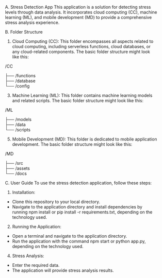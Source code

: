 A. Stress Detection App
This application is a solution for detecting stress levels through data analysis. It incorporates cloud computing (CC), machine learning (ML), and mobile development (MD) to provide a comprehensive stress analysis experience.

B. Folder Structure
1. Cloud Computing (CC):
This folder encompasses all aspects related to cloud computing, including serverless functions, cloud databases, or any cloud-related components. The basic folder structure might look like this:

/CC

├── /functions     
├── /database     
└── /config       

3. Machine Learning (ML):
This folder contains machine learning models and related scripts. The basic folder structure might look like this:

/ML

├── /models        
├── /data          
└── /scripts 

5. Mobile Development (MD):
This folder is dedicated to mobile application development. The basic folder structure might look like this:

/MD

├── /src           
├── /assets        
└── /docs
        
C. User Guide
To use the stress detection application, follow these steps:
1. Installation:
- Clone this repository to your local directory.
- Navigate to the application directory and install dependencies by running npm install or pip install -r requirements.txt, depending on the technology used.

2. Running the Application:
- Open a terminal and navigate to the application directory.
- Run the application with the command npm start or python app.py, depending on the technology used.

4. Stress Analysis:
- Enter the required data.
- The application will provide stress analysis results.
